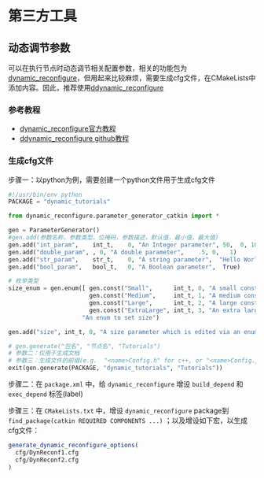 # 第三方工具

## 动态调节参数

可以在执行节点时动态调节相关配置参数，相关的功能包为[dynamic_reconfigure](http://wiki.ros.org/dynamic_reconfigure)，但用起来比较麻烦，需要生成cfg文件，在CMakeLists中添加内容。因此，推荐使用[ddynamic_reconfigure](https://github.com/pal-robotics/ddynamic_reconfigure_python)

### 参考教程

* [dynamic_reconfigure官方教程](http://wiki.ros.org/dynamic_reconfigure/Tutorials)
* [ddynamic_reconfigure
    github教程](https://github.com/pal-robotics/ddynamic_reconfigure_python)

### 生成cfg文件

步骤一：以python为例，需要创建一个python文件用于生成cfg文件

```python
#!/usr/bin/env python
PACKAGE = "dynamic_tutorials"

from dynamic_reconfigure.parameter_generator_catkin import *

gen = ParameterGenerator()
#gen.add(参数名称，参数类型，位掩码，参数描述，默认值，最小值，最大值)
gen.add("int_param",    int_t,    0, "An Integer parameter", 50,  0, 100)
gen.add("double_param", , 0, "A double parameter",    .5, 0,   1)
gen.add("str_param",    str_t,    0, "A string parameter",  "Hello World")
gen.add("bool_param",   bool_t,   0, "A Boolean parameter",  True)

# 枚举类型
size_enum = gen.enum([ gen.const("Small",      int_t, 0, "A small constant"),
                       gen.const("Medium",     int_t, 1, "A medium constant"),
                       gen.const("Large",      int_t, 2, "A large constant"),
                       gen.const("ExtraLarge", int_t, 3, "An extra large constant")],
                     "An enum to set size")

gen.add("size", int_t, 0, "A size parameter which is edited via an enum", 1, 0, 3, edit_method=size_enum)

# gen.generate("包名", "节点名", "Tutorials")
# 参数二：仅用于生成文档
# 参数三：生成文件的前缀(e.g.  "<name>Config.h" for c++, or "<name>Config.py" for python
exit(gen.generate(PACKAGE, "dynamic_tutorials", "Tutorials"))
```

步骤二：在 `package.xml` 中，给 `dynamic_reconfigure` 增设 `build_depend` 和 `exec_depend` 标签(label)

步骤三：在 `CMakeLists.txt` 中，增设 `dynamic_reconfigure` package到 `find_package(catkin REQUIRED COMPONENTS ...)` ；以及增设如下宏，以生成cfg文件：

```cmake
generate_dynamic_reconfigure_options(
  cfg/DynReconf1.cfg
  cfg/DynReconf2.cfg
)
```
